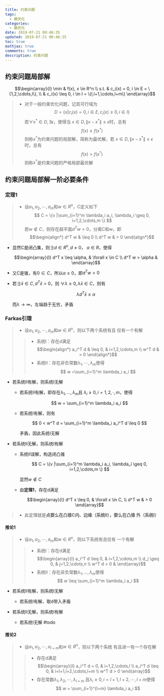 ```yaml
---
title: 约束问题
tags:
  - 最优化
categories:
  - 最优化
date: 2019-07-21 00:46:35
updated: 2019-07-21 00:46:35
toc: true
mathjax: true
comments: true
description: 约束问题
---
```


##	约束问题局部解

$$\begin{array}{l}
\min & f(x), x \in R^n \\
s.t. & c_i(x) = 0, i \in E = \{1,2,\cdots,l\}, \\
& c_i(x) \leq 0, i \in I = \{l,l+1,\cdots,l+m\}
\end{array}$$

> - 对于一般约束优化问题，记其可行域为
	$$
	D = \{x| c_i(x) = 0, i \in E, c_i(x) \leq 0, i \in I\}
	$$
	若$\forall x^{*} \in D, \exists \epsilon$，使得当
	$x \in D, \|x - x^{*}\| \leq \epsilon$时，总有
	$$ f(x) \geq f(x^{*}) $$
	则称$x^{*}$为约束问题的局部解，简称为最优解，若
	$x \in D, \|x - x^{*}\| \leq \epsilon$时，总有
	$$ f(x) > f(x^{*}) $$
	则称$x^{*}$是约束问题的严格局部最优解

##	约束问题局部解一阶必要条件

###	定理1

> - 设$a_1,a_2,\cdots,a_m$和$w \in R^n$，C定义如下
	$$
	C = \{v |\sum_{i=1}^m \lambda_i a_i, \lambda_i \geq 0,
		i=1,2,\cdots,m \}
	$$
	若$w \notin C$，则存在超平面$d^T w = 0$，分离C和w，即
	$$\begin{align*}
	d^T w & \leq 0 \\
	d^T w & > 0
	\end{align*}$$

-	显然C是闭凸集，则$\exists d \in R^n, d \neq 0$，
	$\alpha \in R$，使得

	$$\begin{array}{l}
	d^T x \leq \alpha, &  \forall x \in C \\
	d^T w > \alpha &
	\end{array}$$

-	又C是锥，有$0 \in C$，所以$\alpha \geq 0$，即$d^T w > 0$

-	若$\exists \bar x \in C, d^T \bar x > 0$，则
	$\forall \lambda \geq 0, \lambda \bar x \in C$，则有

	$$
	\lambda d^T \bar x \leq \alpha
	$$

	而$\lambda \rightarrow \infty$，左端趋于无穷，矛盾

###	Farkas引理

> - 设$a_1,a_2,\cdots,a_m$和$w \in R^n$，则以下两个系统有且
	仅有一个有解
> > -	系统I：存在$d$满足
		$$\begin{align*}
		a_i^T d & \leq 0, & i=1,2,\cdots,m \\
		w^T d & > 0
		\end{align*}$$
> > -	系统II：存在非负常数$\lambda_1,\cdots,\lambda_m$使得
		$$
		w =\sum_{i=1}^m \lambda_i a_i
		$$

-	若系统II有解，则系统I无解

	-	若系统II有解，即存在$\lambda_1,...,\lambda_m$且
		$\lambda_i \geq 0,i=1,2,\cdot,m$，使得

		$$
		w = \sum_{i=1}^m \lambda_i a_i
		$$

	-	若系统I有解，则有

		$$
		0 < w^T d = \sum_{i=1}^m \lambda_i a_i^T d \leq 0
		$$

		矛盾，因此系统I无解

-	若系统II无解，则系统I有解

	-	系统II误解，构造闭凸锥

		$$
		C = \{v |\sum_{i=1}^m \lambda_i a_i, \lambda_i \geq 0,
			i=1,2,\cdots,m \}
		$$

		显然$w \notin C$

	-	由**定理1**，存在d满足

		$$\begin{array}{l}
		d^T x \leq 0, & \forall x \in C, \\
		d^T w & > 0
		\end{array}$$

> - 此定理就是**点要么在凸锥C内、边缘（系统II），要么在凸锥
	外（系统I）**

####	推论1

> - 设$a_1,a_2,\cdots,a_m$和$w \in R^n$，则以下系统有且仅有
	一个有解
> > -	系统I：存在d满足
		$$\begin{array}{l}
		a_i^T d \leq 0, &  i=1,2,\cdots,m \\
		d_j \geq 0, &  j=1,2,\cdots,n \\
		w^T d > 0 &
		\end{array}$$
> > -	系统II：存在非负常数$\lambda_1,...,\lambda_m$使得
		$$
		w \leq \sum_{i=1}^m \lambda_i a_i
		$$

-	若系统II有解，则系统I无解
	-	若系统I有解，取d带入矛盾

-	若系统II无解，则系统I有解
	-	若系统I无解
#todo

####	推论2

> - 设$a_1,a_2,\cdots,a_{l+m}$和$w \in R^n$，则以下两个系统
	有且进一有一个存在解
> > -	存在d满足
		$$\begin{array}{l}
		a_i^T d = 0, & i=1,2,\cdots,l \\
		a_i^T d \leq 0, & i=l+1,l+2,\cdots,l+m \\
		w^T d > 0
		\end{array}$$
> > -	存在常数$\lambda_1,\lambda_2,\cdots,\lambda_{l+m}$
		且$\lambda_i \geq 0, i=l+1, l+2, \cdots, l+m$使得
		$$
		w = \sum_{i+1}^{l+m} \lambda_i a_i
		$$






